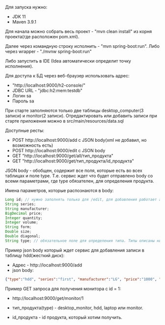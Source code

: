 Для запуска нужно:
- JDK 11
- Maven 3.9.1

Для начала можно собрать весь проект - "mvn clean install" из корня проекта(где расположен pom.xml).

Далее через командную строку исполнить - "mvn spring-boot:run". Либо через wrapper - "./mvnw spring-boot:run"

Либо запустить в IDE (Idea автоматически определит точку исполнения).

Для доступа к БД через веб-браузер использовать адрес:
- "http://localhost:9000/h2-console/"
- JDBC URL - "jdbc:h2:mem:testdb"
- Логин sa
- Пароль sa

При старте заполняются только две таблицы desktop_computer(3 записи) и monitor(2 записи). 
Отредактировать или добавить записи при старте приложения можно в src/main/resources/data.sql

Доступные ресты:

- POST http://localhost:9000/add с JSON body(xml не добавил, но возможность есть)
- POST http://localhost:9000/edit с JSON body
- GET "http://localhost:9000/get/all/тип_продукта" 
- GET "http://localhost:9000/get/тип_продукта/id_продукта" 

JSON body - обобщен, содержит все поля, которые есть во всех таблицах и поле type.
Т.е. сервис ждет что будет отправлено body со всеми параметрами, где type обязателен, для определения продукта.

Имена параметров, которые распознаются в body:
````java
Long id; // нужно заполнять только для /edit, для добавления работает авто инкремент
String series; 
String manufacturer;
BigDecimal price;
Integer quantity;
Integer volume;
String form;
Double size;
Double diagonal;
String type; // обязательное поле для определения типа. Типы описаны ниже (тип_продукта)
````
Пример json body который ждет сервис для добавления записи в таблицу hdd(жесткий диск):
- Адрес - http://localhost:9000/add
- json body:
````json 
{"type":"hdd", "series":"first", "manufacturer":"LG", "price":"1000", "quantity":"2", "volume":"75"}
````
Пример GET запроса для получения монитора с id = 1:
- http://localhost:9000/get/monitor/1


- тип_продукта(type) - desktop_monitor, hdd, laptop или monitor.
- id_продукта - id продукта, который хотим получить.

